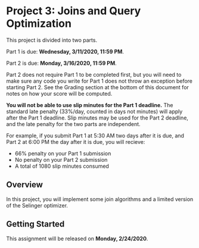 # Project 3: Joins and Query Optimization

This project is divided into two parts.

Part 1 is due: **Wednesday, 3/11/2020, 11:59 PM**.

Part 2 is due: **Monday, 3/16/2020, 11:59 PM**.

Part 2 does not require Part 1 to be completed first, but you will need to make sure
any code you write for Part 1 does not throw an exception before starting Part 2. See
the Grading section at the bottom of this document for notes on how your score will
be computed.

**You will not be able to use slip minutes for the Part 1 deadline.** The standard late penalty
(33%/day, counted in days not minutes) will apply after the Part 1 deadline. Slip minutes
may be used for the Part 2 deadline, and the late penalty for the two parts are independent.

For example, if you submit Part 1 at 5:30 AM two days after it is due,
and Part 2 at 6:00 PM the day after it is due, you will recieve:
- 66% penalty on your Part 1 submission
- No penalty on your Part 2 submission
- A total of 1080 slip minutes consumed

## Overview

In this project, you will implement some join algorithms and a limited
version of the Selinger optimizer.

## Getting Started

This assignment will be released on **Monday, 2/24/2020**.
